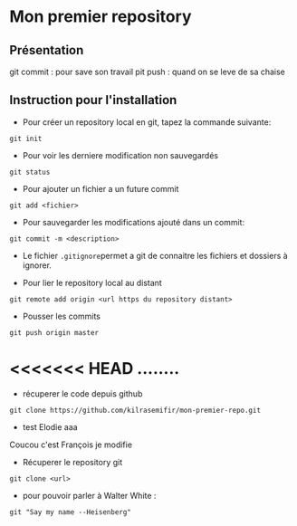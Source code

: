 # Mon premier repository

## Présentation
git commit : pour save son travail
pit push : quand on se leve de sa chaise

## Instruction pour l'installation
* Pour créer un repository local en git, tapez la commande suivante:
```shell
git init
```

* Pour voir les derniere modification non sauvegardés
```shell
git status
```

* Pour ajouter un fichier a un future commit
```shell
git add <fichier>
```

* Pour sauvegarder les modifications ajouté dans un commit:
```shell
git commit -m <description>
```

* Le fichier `.gitignore`permet a git de connaitre les fichiers et dossiers à ignorer.

* Pour lier le repository local au distant
```shell
git remote add origin <url https du repository distant>
```

* Pousser les commits
```shell
git push origin master
```
<<<<<<< HEAD
........
=======


* récuperer le code depuis github
```shell
git clone https://github.com/kilrasemifir/mon-premier-repo.git
```

* test Elodie
aaa


Coucou c'est François je modifie

* Récuperer le repository git
```shell
git clone <url>
```

* pour pouvoir parler à Walter White :
```shell
git "Say my name --Heisenberg"
```